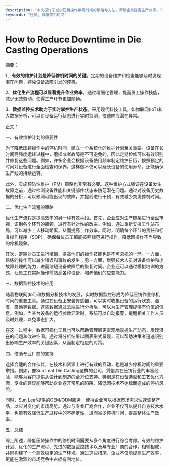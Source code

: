 ```yaml
---
description: "本文探讨了减少压铸操作停机时间的策略与方法，帮助企业提高生产效率。"
keywords: "压铸, 降低停机时间"
---
```

# How to Reduce Downtime in Die Casting Operations

摘要： 

1、**有效的维护计划是降低停机时间的关键**。定期的设备维护和检查能够及时发现潜在问题，避免设备故障引发的停机。

2、**优化生产流程可以显著提升作业效率**。通过精细化管理，提高员工操作技能，减少无效劳动，使得生产环节更加顺畅。

3、**数据监控技术助力于实时掌控生产状态**。采用现代科技工具，如物联网(IoT)和大数据分析，可以对设备运行状态进行实时监测，快速响应潜在异常。

正文：

一、有效维护计划的重要性

为了降低压铸操作中的停机时间，建立一个系统化的维护计划至关重要。设备在长时间高强度运转过程中，磨损或者故障是不可避免的，因此定期检修可以有效识别并修复这些问题。例如，许多企业会根据设备使用频率制定维护日历，按照预定的时间对设备进行全面检查和保养。这样做不仅可以延长设备的使用寿命，还能确保生产线的持续运转。

此外，实施预防性维护（PM）策略也非常有必要。这种维护方式强调在设备发生故障之前，通过检测设备性能和关键部件状态来防范潜在问题。通过对设备历史数据的分析，可以预测可能出现的故障，并提前进行干预，有效减少突发停机时间。

二、优化生产流程的策略

优化生产流程是提高效率的另一种有效手段。首先，企业应对生产链条进行全盘审视，识别各个环节的瓶颈，进行有针对性的改进。例如，通过重新安排工作站布局，可以减少工人移动距离，从而提高工作效率。同时，明确每个环节的责任和标准操作程序（SOP），确保每位员工都能按照规范进行操作，降低因操作不当导致的停机现象。

其次，定期对员工进行培训，提高他们的操作技能也是不可忽视的一环。一方面，熟练的操作可以减少错误和事故的发生；另一方面，增强技术人员对设备维护和小故障处理的能力，进而缩短设备故障后的恢复时间。企业还可以通过模拟培训的方式，让员工在实际操作前熟悉各种设备，培养他们的应变能力。

三、数据监控技术的应用

随着物联网(IoT)和数据分析技术的发展，实时数据监控已成为降低压铸作业停机时间的重要工具。通过在设备上安装传感器，可以实时收集设备的运行状态、温度、震动等数据。这些数据通过云端进行分析后，可以为生产管理提供有价值的信息。例如，当某台设备的运行参数异常时，系统可以自动报警，提醒相关工作人员及时处理，以免事态扩大。

在这一过程中，数据可视化工具也可以帮助管理层更直观地掌握生产动态，发现潜在的问题和改进空间。通过将分析结果以图表形式呈现，可以帮助决策者迅速识别出影响生产效率的关键因素，从而制定相应的对策。

四、借助专业厂商的支持

选择合适的合作伙伴，在技术和资源上进行有效的互动，也是减少停机时间的重要举措。例如，像Sun Leaf Die Casting这样的公司，凭借其在压铸行业的丰富经验，能够为客户提供从设计到制造的全方位支持。特别是在设备选型和工艺优化方面，专业的建议能够帮助企业避开常见的陷阱，降低因技术不达标而造成的停机风险。

同时，Sun Leaf提供的OEM/ODM服务，使得企业可以根据市场需求快速调整产品，以应对变化的市场局势。通过与专业厂商合作，企业不仅可以提升自身技术水平，也能有效降低生产过程中的不确定性，进而减少停机时间，提高整体生产效率。

五、总结

综上所述，降低压铸操作中的停机时间需要从多个角度进行综合考虑。有效的维护计划、优化的生产流程、先进的数据监控技术以及与专业厂商的合作，相辅相成，共同构建了一个高效稳定的生产环境。通过这些措施，企业不仅能提高生产效率，更能在激烈的市场竞争中占据有利地位。
